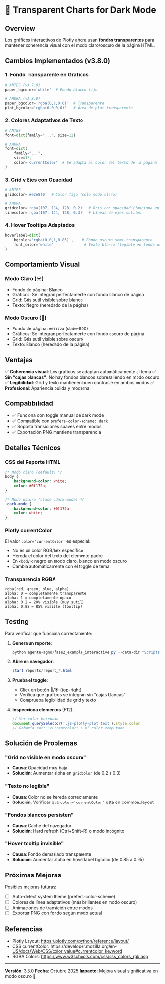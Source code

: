 # 🎨 Transparent Charts for Dark Mode

## Overview
Los gráficos interactivos de Plotly ahora usan **fondos transparentes** para mantener coherencia visual con el modo claro/oscuro de la página HTML.

## Cambios Implementados (v3.8.0)

### 1. Fondo Transparente en Gráficos
```python
# ANTES (v3.7.0)
paper_bgcolor='white'  # Fondo blanco fijo

# AHORA (v3.8.0)
paper_bgcolor='rgba(0,0,0,0)'  # Transparente
plot_bgcolor='rgba(0,0,0,0)'   # Área de plot transparente
```

### 2. Colores Adaptativos de Texto
```python
# ANTES
font=dict(family="...", size=12)

# AHORA
font=dict(
    family="...",
    size=12,
    color='currentColor'  # Se adapta al color del texto de la página
)
```

### 3. Grid y Ejes con Opacidad
```python
# ANTES
gridcolor='#e2e8f0'  # Color fijo (solo modo claro)

# AHORA
gridcolor='rgba(107, 114, 128, 0.2)'  # Gris con opacidad (funciona en ambos modos)
linecolor='rgba(107, 114, 128, 0.3)'  # Líneas de ejes sutiles
```

### 4. Hover Tooltips Adaptados
```python
hoverlabel=dict(
    bgcolor='rgba(0,0,0,0.85)',    # Fondo oscuro semi-transparente
    font_color='white'              # Texto blanco (legible en fondo oscuro)
)
```

## Comportamiento Visual

### Modo Claro (☀️)
- Fondo de página: Blanco
- Gráficos: Se integran perfectamente con fondo blanco de página
- Grid: Gris sutil visible sobre blanco
- Texto: Negro (heredado de la página)

### Modo Oscuro (🌙)
- Fondo de página: `#0f172a` (slate-900)
- Gráficos: Se integran perfectamente con fondo oscuro de página
- Grid: Gris sutil visible sobre oscuro
- Texto: Blanco (heredado de la página)

## Ventajas

✅ **Coherencia visual**: Los gráficos se adaptan automáticamente al tema
✅ **Sin "cajas blancas"**: No hay fondos blancos sobresaliendo en modo oscuro
✅ **Legibilidad**: Grid y texto mantienen buen contraste en ambos modos
✅ **Profesional**: Apariencia pulida y moderna

## Compatibilidad

- ✅ Funciona con toggle manual de dark mode
- ✅ Compatible con `prefers-color-scheme: dark`
- ✅ Soporta transiciones suaves entre modos
- ✅ Exportación PNG mantiene transparencia

## Detalles Técnicos

### CSS del Reporte HTML
```css
/* Modo claro (default) */
body {
    background-color: white;
    color: #0f172a;
}

/* Modo oscuro (clase .dark-mode) */
.dark-mode {
    background-color: #0f172a;
    color: white;
}
```

### Plotly currentColor
El valor `color='currentColor'` es especial:
- No es un color RGB/hex específico
- Hereda el color del texto del elemento padre
- En `<body>`: negro en modo claro, blanco en modo oscuro
- Cambia automáticamente con el toggle de tema

### Transparencia RGBA
```
rgba(red, green, blue, alpha)
alpha: 0 = completamente transparente
alpha: 1 = completamente opaco
alpha: 0.2 = 20% visible (muy sutil)
alpha: 0.85 = 85% visible (tooltip)
```

## Testing

Para verificar que funciona correctamente:

1. **Genera un reporte**:
   ```powershell
   python agente-agno/fase2_example_interactive.py --data-dir "Scripts and CSV Files"
   ```

2. **Abre en navegador**:
   ```powershell
   start reports/report_*.html
   ```

3. **Prueba el toggle**:
   - Click en botón 🌙/☀️ (top-right)
   - Verifica que gráficos se integran sin "cajas blancas"
   - Comprueba legibilidad de grid y texto

4. **Inspecciona elementos** (F12):
   ```javascript
   // Ver color heredado
   document.querySelector('.js-plotly-plot text').style.color
   // Debería ser: 'currentcolor' o el color computado
   ```

## Solución de Problemas

### "Grid no visible en modo oscuro"
- **Causa**: Opacidad muy baja
- **Solución**: Aumentar alpha en `gridcolor` (de 0.2 a 0.3)

### "Texto no legible"
- **Causa**: Color no se hereda correctamente
- **Solución**: Verificar que `color='currentColor'` está en common_layout

### "Fondos blancos persisten"
- **Causa**: Caché del navegador
- **Solución**: Hard refresh (Ctrl+Shift+R) o modo incógnito

### "Hover tooltip invisible"
- **Causa**: Fondo demasiado transparente
- **Solución**: Aumentar alpha en hoverlabel bgcolor (de 0.85 a 0.95)

## Próximas Mejoras

Posibles mejoras futuras:

- [ ] Auto-detect system theme (prefers-color-scheme)
- [ ] Colores de línea adaptativos (más brillantes en modo oscuro)
- [ ] Animaciones de transición entre modos
- [ ] Exportar PNG con fondo según modo actual

## Referencias

- Plotly Layout: https://plotly.com/python/reference/layout/
- CSS currentColor: https://developer.mozilla.org/en-US/docs/Web/CSS/color_value#currentcolor_keyword
- RGBA Colors: https://www.w3schools.com/css/css_colors_rgb.asp

---

**Versión**: 3.8.0
**Fecha**: Octubre 2025
**Impacto**: Mejora visual significativa en modo oscuro 🎨
